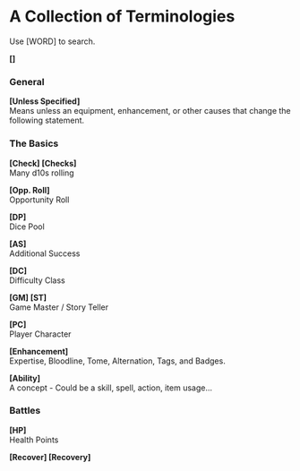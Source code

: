 # A Collection of Terminologies
Use [WORD] to search.

**[]** <br>

### General

**[Unless Specified]** <br>
Means unless an equipment, enhancement, or other causes that change the following statement.

### The Basics

**[Check] [Checks]** <br>
Many d10s rolling

**[Opp. Roll]** <br>
Opportunity Roll

**[DP]** <br>
Dice Pool

**[AS]** <br>
Additional Success

**[DC]** <br>
Difficulty Class

**[GM] [ST]** <br>
Game Master / Story Teller

**[PC]** <br>
Player Character

**[Enhancement]** <br>
Expertise, Bloodline, Tome, Alternation, Tags, and Badges.

**[Ability]** <br>
A concept - Could be a skill, spell, action, item usage...


### Battles

**[HP]** <br>
Health Points

**[Recover] [Recovery]** <br>